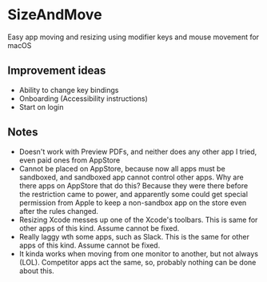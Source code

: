 # SizeAndMove
Easy app moving and resizing using modifier keys and mouse movement for macOS

## Improvement ideas
- Ability to change key bindings
- Onboarding (Accessibility instructions)
- Start on login

## Notes

- Doesn't work with Preview PDFs, and neither does any other app I tried, even paid ones from AppStore
- Cannot be placed on AppStore, because now all apps must be sandboxed, and sandboxed app cannot control other apps. Why are there apps on AppStore that do this? Because they were there before the restriction came to power, and apparently some could get special permission from Apple to keep a non-sandbox app on the store even after the rules changed.
- Resizing Xcode messes up one of the Xcode's toolbars. This is same for other apps of this kind. Assume cannot be fixed.
- Really laggy wth some apps, such as Slack. This is the same for other apps of this kind. Assume cannot be fixed.
- It kinda works when moving from one monitor to another, but not always (LOL). Competitor apps act the same, so, probably nothing can be done about this.
